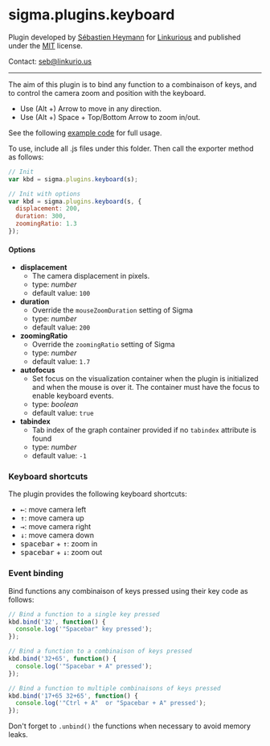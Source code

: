 sigma.plugins.keyboard
=====================

Plugin developed by [Sébastien Heymann](https://github.com/sheymann) for [Linkurious](https://github.com/Linkurious) and published under the [MIT](LICENSE) license.

Contact: seb@linkurio.us

---

The aim of this plugin is to bind any function to a combinaison of keys, and to control the camera zoom and position with the keyboard.

* Use (Alt +) Arrow to move in any direction.
* Use (Alt +) Space + Top/Bottom Arrow to zoom in/out.

See the following [example code](../../examples/plugin-keyboard.html) for full usage.

To use, include all .js files under this folder. Then call the exporter method as follows:

````javascript
// Init
var kbd = sigma.plugins.keyboard(s);

// Init with options
var kbd = sigma.plugins.keyboard(s, {
  displacement: 200,
  duration: 300,
  zoomingRatio: 1.3
});
````

#### Options

 * **displacement**
   * The camera displacement in pixels.
   * type: *number*
   * default value: `100`
 * **duration**
   * Override the `mouseZoomDuration` setting of Sigma
   * type: *number*
   * default value: `200`
 * **zoomingRatio**
   * Override the `zoomingRatio` setting of Sigma
   * type: *number*
   * default value: `1.7`
 * **autofocus**
   * Set focus on the visualization container when the plugin is initialized and when the mouse is over it. The container must have the focus to enable keyboard events.
   * type: *boolean*
   * default value: `true`
 * **tabindex**
   * Tab index of the graph container provided if no `tabindex` attribute is found
   * type: *number*
   * default value: `-1`

### Keyboard shortcuts

The plugin provides the following keyboard shortcuts:
- <kbd>←</kbd>: move camera left
- <kbd>↑</kbd>: move camera up
- <kbd>→</kbd>: move camera right
- <kbd>↓</kbd>: move camera down
- <kbd>spacebar</kbd> + <kbd>↑</kbd>: zoom in
- <kbd>spacebar</kbd> + <kbd>↓</kbd>: zoom out

### Event binding

Bind functions any combinaison of keys pressed using their key code as follows:

````javascript
// Bind a function to a single key pressed
kbd.bind('32', function() {
  console.log('"Spacebar" key pressed');
});

// Bind a function to a combinaison of keys pressed
kbd.bind('32+65', function() {
  console.log('"Spacebar + A" pressed');
});

// Bind a function to multiple combinaisons of keys pressed
kbd.bind('17+65 32+65', function() {
  console.log('"Ctrl + A"  or "Spacebar + A" pressed');
});
````

Don't forget to `.unbind()` the functions when necessary to avoid memory leaks.
